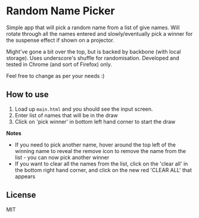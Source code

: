 Random Name Picker
==================

Simple app that will pick a random name from a list of give names. Will rotate through all the names entered and slowly/eventually pick a winner for the suspense effect if shown on a projector.

Might've gone a bit over the top, but is backed by backbone (with local storage). Uses underscore's shuffle for randomisation. Developed and tested in Chrome (and sort of Firefox) only.

Feel free to change as per your needs :)

How to use
----------
1. Load up `main.html` and you should see the input screen.
1. Enter list of names that will be in the draw
1. Click on 'pick winner' in bottom left hand corner to start the draw

**Notes**

* If you need to pick another name, hover around the top left of the winning name to reveal the remove icon to remove the name from the list - you can now pick another winner
* If you want to clear all the names from the list, click on the 'clear all' in the bottom right hand corner, and click on the new red 'CLEAR ALL' that appears

License
-------
MIT
